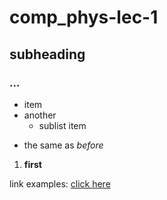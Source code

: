 # comp_phys-lec-1
## subheading
### ...

* item
* another
  * sublist item
- the
  same as _before_

1. **first**

link examples: [click here](https://markdowntutorial.com/)


